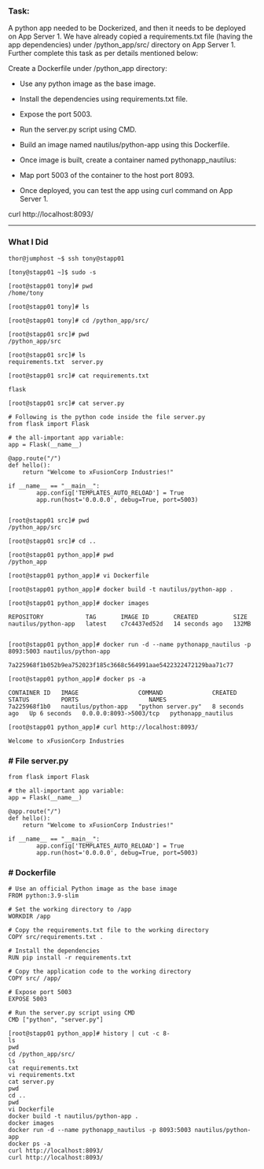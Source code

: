 ### Task:

A python app needed to be Dockerized, and then it needs to be deployed on App Server 1. We have already copied a requirements.txt file (having the app dependencies) under /python_app/src/ directory on App Server 1. Further complete this task as per details mentioned below:

Create a Dockerfile under /python_app directory:

- Use any python image as the base image.

- Install the dependencies using requirements.txt file.

- Expose the port 5003.

- Run the server.py script using CMD.

- Build an image named nautilus/python-app using this Dockerfile.

- Once image is built, create a container named pythonapp_nautilus:

- Map port 5003 of the container to the host port 8093.

- Once deployed, you can test the app using curl command on App Server 1.

curl http://localhost:8093/

--------------------------------------------------------------------------

### What I Did

```
thor@jumphost ~$ ssh tony@stapp01

[tony@stapp01 ~]$ sudo -s

[root@stapp01 tony]# pwd
/home/tony

[root@stapp01 tony]# ls

[root@stapp01 tony]# cd /python_app/src/

[root@stapp01 src]# pwd
/python_app/src

[root@stapp01 src]# ls
requirements.txt  server.py

[root@stapp01 src]# cat requirements.txt

flask

[root@stapp01 src]# cat server.py 

# Following is the python code inside the file server.py
from flask import Flask

# the all-important app variable:
app = Flask(__name__)

@app.route("/")
def hello():
    return "Welcome to xFusionCorp Industries!"

if __name__ == "__main__":
        app.config['TEMPLATES_AUTO_RELOAD'] = True
        app.run(host='0.0.0.0', debug=True, port=5003)
        
        
[root@stapp01 src]# pwd
/python_app/src

[root@stapp01 src]# cd ..

[root@stapp01 python_app]# pwd
/python_app

[root@stapp01 python_app]# vi Dockerfile

[root@stapp01 python_app]# docker build -t nautilus/python-app .

[root@stapp01 python_app]# docker images

REPOSITORY            TAG       IMAGE ID       CREATED          SIZE
nautilus/python-app   latest    c7c4437ed52d   14 seconds ago   132MB


[root@stapp01 python_app]# docker run -d --name pythonapp_nautilus -p 8093:5003 nautilus/python-app

7a225968f1b052b9ea752023f185c3668c564991aae5422322472129baa71c77

[root@stapp01 python_app]# docker ps -a

CONTAINER ID   IMAGE                 COMMAND              CREATED         STATUS         PORTS                    NAMES
7a225968f1b0   nautilus/python-app   "python server.py"   8 seconds ago   Up 6 seconds   0.0.0.0:8093->5003/tcp   pythonapp_nautilus

[root@stapp01 python_app]# curl http://localhost:8093/

Welcome to xFusionCorp Industries
```

### # File server.py
```
from flask import Flask

# the all-important app variable:
app = Flask(__name__)

@app.route("/")
def hello():
    return "Welcome to xFusionCorp Industries!"

if __name__ == "__main__":
        app.config['TEMPLATES_AUTO_RELOAD'] = True
        app.run(host='0.0.0.0', debug=True, port=5003)
```

### # Dockerfile 

```
# Use an official Python image as the base image
FROM python:3.9-slim

# Set the working directory to /app
WORKDIR /app

# Copy the requirements.txt file to the working directory
COPY src/requirements.txt .

# Install the dependencies
RUN pip install -r requirements.txt

# Copy the application code to the working directory
COPY src/ /app/

# Expose port 5003
EXPOSE 5003

# Run the server.py script using CMD
CMD ["python", "server.py"]
```

```
[root@stapp01 python_app]# history | cut -c 8-
ls
pwd
cd /python_app/src/
ls
cat requirements.txt 
vi requirements.txt 
cat server.py 
pwd
cd ..
pwd
vi Dockerfile
docker build -t nautilus/python-app .
docker images
docker run -d --name pythonapp_nautilus -p 8093:5003 nautilus/python-app
docker ps -a
curl http://localhost:8093/
curl http://localhost:8093/
```
